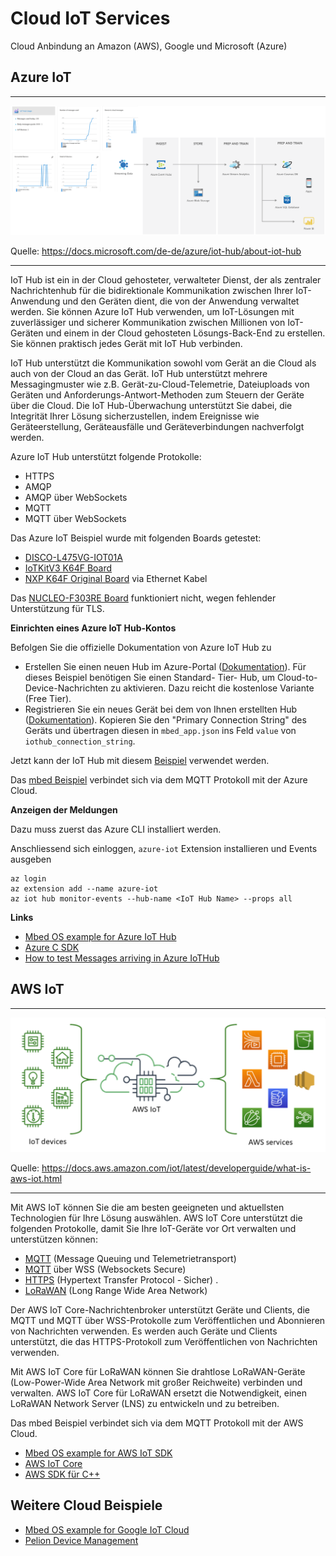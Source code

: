 Cloud IoT Services
==================

Cloud Anbindung an Amazon (AWS), Google und Microsoft (Azure)

## Azure IoT
***

![](images/azure-iot.png)

Quelle: https://docs.microsoft.com/de-de/azure/iot-hub/about-iot-hub
- - - 

IoT Hub ist ein in der Cloud gehosteter, verwalteter Dienst, der als zentraler Nachrichtenhub für die bidirektionale Kommunikation zwischen Ihrer IoT-Anwendung und den Geräten dient, die von der Anwendung verwaltet werden. Sie können Azure IoT Hub verwenden, um IoT-Lösungen mit zuverlässiger und sicherer Kommunikation zwischen Millionen von IoT-Geräten und einem in der Cloud gehosteten Lösungs-Back-End zu erstellen. Sie können praktisch jedes Gerät mit IoT Hub verbinden.

IoT Hub unterstützt die Kommunikation sowohl vom Gerät an die Cloud als auch von der Cloud an das Gerät. IoT Hub unterstützt mehrere Messagingmuster wie z.B. Gerät-zu-Cloud-Telemetrie, Dateiuploads von Geräten und Anforderungs-Antwort-Methoden zum Steuern der Geräte über die Cloud. Die IoT Hub-Überwachung unterstützt Sie dabei, die Integrität Ihrer Lösung sicherzustellen, indem Ereignisse wie Geräteerstellung, Geräteausfälle und Geräteverbindungen nachverfolgt werden.

Azure IoT Hub unterstützt folgende Protokolle:
* HTTPS
* AMQP
* AMQP über WebSockets
* MQTT
* MQTT über WebSockets

Das Azure IoT Beispiel wurde mit folgenden Boards getestet:
* [DISCO-L475VG-IOT01A](https://github.com/iotkitv3/intro/tree/main/hw#disco-l475vg-iot01a)
* [IoTKitV3 K64F Board](https://github.com/iotkitv3/iotkit#iotkitv3-k64f)
* [NXP K64F Original Board](https://os.mbed.com/platforms/FRDM-K64F/) via Ethernet Kabel

Das [NUCLEO-F303RE Board](https://github.com/iotkitv3/iotkit#nucleo-f303re) funktioniert nicht, wegen fehlender Unterstützung für TLS.

**Einrichten eines Azure IoT Hub-Kontos**

Befolgen Sie die offizielle Dokumentation von Azure IoT Hub zu

* Erstellen Sie einen neuen Hub im Azure-Portal ([Dokumentation](https://docs.microsoft.com/en-us/azure/iot-hub/iot-hub-create-through-portal#create-an-iot-hub)). Für dieses Beispiel benötigen Sie einen Standard- Tier- Hub, um Cloud-to-Device-Nachrichten zu aktivieren. Dazu reicht die kostenlose Variante (Free Tier).
* Registrieren Sie ein neues Gerät bei dem von Ihnen erstellten Hub ([Dokumentation](https://docs.microsoft.com/en-us/azure/iot-hub/iot-hub-create-through-portal#register-a-new-device-in-the-iot-hub)). Kopieren Sie den "Primary Connection String" des Geräts und übertragen diesen in `mbed_app.json` ins Feld `value` von `iothub_connection_string`.

Jetzt kann der IoT Hub mit diesem [Beispiel](main.cpp) verwendet werden.

Das [mbed Beispiel](main.cpp) verbindet sich via dem MQTT Protokoll mit der Azure Cloud.

**Anzeigen der Meldungen**

Dazu muss zuerst das Azure CLI installiert werden.

Anschliessend sich einloggen, `azure-iot` Extension installieren und Events ausgeben

    az login
    az extension add --name azure-iot
    az iot hub monitor-events --hub-name <IoT Hub Name> --props all

**Links**
* [Mbed OS example for Azure IoT Hub](https://github.com/ARMmbed/mbed-os-example-for-azure)
* [Azure C SDK](https://github.com/Azure/azure-iot-sdk-c)
* [How to test Messages arriving in Azure IoTHub](https://stackoverflow.com/questions/35381303/how-to-test-messages-arriving-in-azure-iothub)


## AWS IoT
***

![](images/aws-iot.png)

Quelle: https://docs.aws.amazon.com/iot/latest/developerguide/what-is-aws-iot.html
- - -


Mit AWS IoT können Sie die am besten geeigneten und aktuellsten Technologien für Ihre Lösung auswählen. AWS IoT Core unterstützt die folgenden Protokolle, damit Sie Ihre IoT-Geräte vor Ort verwalten und unterstützen können:

* [MQTT](https://docs.aws.amazon.com/iot/latest/developerguide/mqtt.html) (Message Queuing und Telemetrietransport)
* [MQTT](https://docs.aws.amazon.com/iot/latest/developerguide/mqtt.html) über WSS (Websockets Secure)
* [HTTPS](https://docs.aws.amazon.com/iot/latest/developerguide/http.html) (Hypertext Transfer Protocol - Sicher) .
* [LoRaWAN](https://docs.aws.amazon.com/iot/latest/developerguide/connect-iot-lorawan.html) (Long Range Wide Area Network)

Der AWS IoT Core-Nachrichtenbroker unterstützt Geräte und Clients, die MQTT und MQTT über WSS-Protokolle zum Veröffentlichen und Abonnieren von Nachrichten verwenden. Es werden auch Geräte und Clients unterstützt, die das HTTPS-Protokoll zum Veröffentlichen von Nachrichten verwenden.

Mit AWS IoT Core für LoRaWAN können Sie drahtlose LoRaWAN-Geräte (Low-Power-Wide Area Network mit großer Reichweite) verbinden und verwalten. AWS IoT Core für LoRaWAN ersetzt die Notwendigkeit, einen LoRaWAN Network Server (LNS) zu entwickeln und zu betreiben.

Das mbed Beispiel verbindet sich via dem MQTT Protokoll mit der AWS Cloud.

* [Mbed OS example for AWS IoT SDK](https://github.com/ARMmbed/mbed-os-example-for-aws)
* [AWS IoT Core](https://aws.amazon.com/de/iot-core/)
* [AWS SDK für C++](https://aws.amazon.com/de/sdk-for-cpp/)

## Weitere Cloud Beispiele

* [Mbed OS example for Google IoT Cloud](https://github.com/ARMmbed/mbed-os-example-for-google-iot-cloud)
* [Pelion Device Management](https://github.com/ARMmbed/mbed-os-example-pelion)



